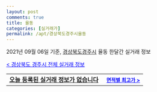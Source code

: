 ```yaml
---
layout: post
comments: true
title: 율동
categories: [실거래가]
permalink: /apt/경상북도경주시율동
---
```


2021년 09월 06일 기준, <a href="/apt/경상북도경주시">경상북도경주시</a> 율동 한달간 실거래 정보

<a style="color: blue;" href="/apt/경상북도경주시">< 경상북도 경주시 전체 실거래 정보</a>
<!---- start ---->
<table>
  <tr>
    <td colspan="4" style="font-weight: bold;"><a href="/apt/경상북도경주시율동{name_without_space}">오늘 등록된 실거래 정보가 없습니다</a> &nbsp;&nbsp;&nbsp; <a style="color: blue; font-size: smaller;" href="/apt/경상북도경주시율동{name_without_space}">면적별 최고가 ></a></td>
  </tr>
    
</table>
<!---- end ---->
    